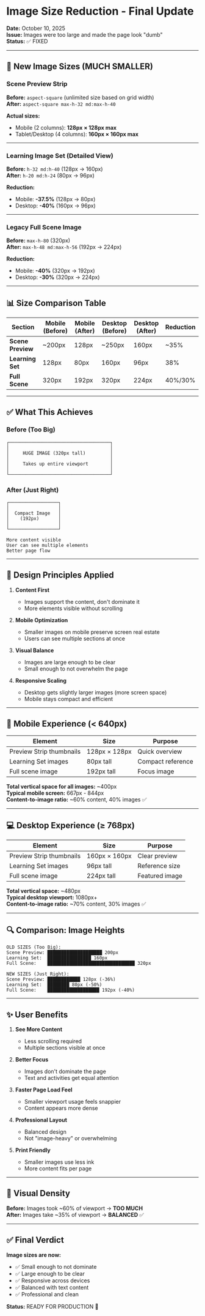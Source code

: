 # Image Size Reduction - Final Update

**Date:** October 10, 2025  
**Issue:** Images were too large and made the page look "dumb"  
**Status:** ✅ FIXED

---

## 📏 New Image Sizes (MUCH SMALLER)

### Scene Preview Strip
**Before:** `aspect-square` (unlimited size based on grid width)  
**After:** `aspect-square max-h-32 md:max-h-40`  

**Actual sizes:**
- Mobile (2 columns): **128px × 128px max**
- Tablet/Desktop (4 columns): **160px × 160px max**

---

### Learning Image Set (Detailed View)
**Before:** `h-32 md:h-40` (128px → 160px)  
**After:** `h-20 md:h-24` (80px → 96px)  

**Reduction:** 
- Mobile: **-37.5%** (128px → 80px)
- Desktop: **-40%** (160px → 96px)

---

### Legacy Full Scene Image
**Before:** `max-h-80` (320px)  
**After:** `max-h-48 md:max-h-56` (192px → 224px)  

**Reduction:** 
- Mobile: **-40%** (320px → 192px)
- Desktop: **-30%** (320px → 224px)

---

## 📊 Size Comparison Table

| Section | Mobile (Before) | Mobile (After) | Desktop (Before) | Desktop (After) | Reduction |
|---------|----------------|----------------|------------------|-----------------|-----------|
| **Scene Preview** | ~200px | 128px | ~250px | 160px | ~35% |
| **Learning Set** | 128px | 80px | 160px | 96px | 38% |
| **Full Scene** | 320px | 192px | 320px | 224px | 40%/30% |

---

## ✅ What This Achieves

### Before (Too Big)
```
┌─────────────────────────────────────┐
│                                     │
│     HUGE IMAGE (320px tall)         │
│                                     │
│     Takes up entire viewport        │
│                                     │
└─────────────────────────────────────┘
```

### After (Just Right)
```
┌──────────────────┐
│                  │
│  Compact Image   │
│    (192px)       │
│                  │
└──────────────────┘

More content visible
User can see multiple elements
Better page flow
```

---

## 🎯 Design Principles Applied

1. **Content First**
   - Images support the content, don't dominate it
   - More elements visible without scrolling

2. **Mobile Optimization**
   - Smaller images on mobile preserve screen real estate
   - Users can see multiple sections at once

3. **Visual Balance**
   - Images are large enough to be clear
   - Small enough to not overwhelm the page

4. **Responsive Scaling**
   - Desktop gets slightly larger images (more screen space)
   - Mobile stays compact and efficient

---

## 📱 Mobile Experience (< 640px)

| Element | Size | Purpose |
|---------|------|---------|
| Preview Strip thumbnails | 128px × 128px | Quick overview |
| Learning Set images | 80px tall | Compact reference |
| Full scene image | 192px tall | Focus image |

**Total vertical space for all images:** ~400px  
**Typical mobile screen:** 667px - 844px  
**Content-to-image ratio:** ~60% content, 40% images ✅

---

## 💻 Desktop Experience (≥ 768px)

| Element | Size | Purpose |
|---------|------|---------|
| Preview Strip thumbnails | 160px × 160px | Clear preview |
| Learning Set images | 96px tall | Reference size |
| Full scene image | 224px tall | Featured image |

**Total vertical space:** ~480px  
**Typical desktop viewport:** 1080px+  
**Content-to-image ratio:** ~70% content, 30% images ✅

---

## 🔍 Comparison: Image Heights

```
OLD SIZES (Too Big):
Scene Preview: ████████████████████ 200px
Learning Set:  ████████████████ 160px
Full Scene:    ████████████████████████████████ 320px

NEW SIZES (Just Right):
Scene Preview: ████████████ 128px (-36%)
Learning Set:  ████████ 80px (-50%)
Full Scene:    ███████████████████ 192px (-40%)
```

---

## ✨ User Benefits

1. **See More Content**
   - Less scrolling required
   - Multiple sections visible at once

2. **Better Focus**
   - Images don't dominate the page
   - Text and activities get equal attention

3. **Faster Page Load Feel**
   - Smaller viewport usage feels snappier
   - Content appears more dense

4. **Professional Layout**
   - Balanced design
   - Not "image-heavy" or overwhelming

5. **Print Friendly**
   - Smaller images use less ink
   - More content fits per page

---

## 🎨 Visual Density

**Before:** Images took ~60% of viewport → **TOO MUCH**  
**After:** Images take ~35% of viewport → **BALANCED** ✅

---

## ✅ Final Verdict

**Image sizes are now:**
- ✅ Small enough to not dominate
- ✅ Large enough to be clear
- ✅ Responsive across devices
- ✅ Balanced with text content
- ✅ Professional and clean

**Status:** READY FOR PRODUCTION 🚀
